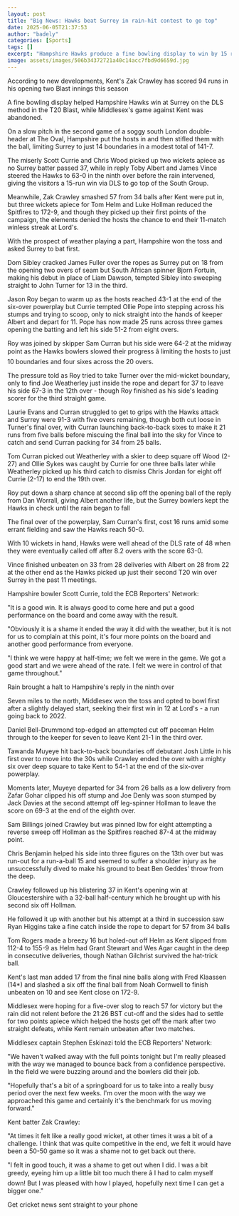 ```yaml
---
layout: post
title: "Big News: Hawks beat Surrey in rain-hit contest to go top"
date: 2025-06-05T21:37:53
author: "badely"
categories: [Sports]
tags: []
excerpt: "Hampshire Hawks produce a fine bowling display to win by 15 runs on the DLS method at Surrey, while Middlesex v Kent is abandoned after Zak Crawley's "
image: assets/images/506b34372721a40c14acc7fbd9d6659d.jpg
---
```


According to new developments, Kent's Zak Crawley has scored 94 runs in his opening two Blast innings this season

A fine bowling display helped Hampshire Hawks win at Surrey on the DLS method in the T20 Blast, while Middlesex's game against Kent was abandoned.

On a slow pitch in the second game of a soggy south London double-header at The Oval, Hampshire put the hosts in and then stifled them with the ball, limiting Surrey to just 14 boundaries in a modest total of 141-7.

The miserly Scott Currie and Chris Wood picked up two wickets apiece as no Surrey batter passed 37, while in reply Toby Albert and James Vince steered the Hawks to 63-0 in the ninth over before the rain intervened, giving the visitors a 15-run win via DLS to go top of the South Group.

Meanwhile, Zak Crawley smashed 57 from 34 balls after Kent were put in, but three wickets apiece for Tom Helm and Luke Hollman reduced the Spitfires to 172-9, and though they picked up their first points of the campaign, the elements denied the hosts the chance to end their 11-match winless streak at Lord's.

With the prospect of weather playing a part, Hampshire won the toss and asked Surrey to bat first.

Dom Sibley cracked James Fuller over the ropes as Surrey put on 18 from the opening two overs of seam but South African spinner Bjorn Fortuin, making his debut in place of Liam Dawson, tempted Sibley into sweeping straight to John Turner for 13 in the third.

Jason Roy began to warm up as the hosts reached 43-1 at the end of the six-over powerplay but Currie tempted Ollie Pope into stepping across his stumps and trying to scoop, only to nick straight into the hands of keeper Albert and depart for 11. Pope has now made 25 runs across three games opening the batting and left his side 51-2 from eight overs.

Roy was joined by skipper Sam Curran but his side were 64-2 at the midway point as the Hawks bowlers slowed their progress â limiting the hosts to just 10 boundaries and four sixes across the 20 overs.

The pressure told as Roy tried to take Turner over the mid-wicket boundary, only to find Joe Weatherley just inside the rope and depart for 37 to leave his side 67-3 in the 12th over - though Roy finished as his side's leading scorer for the third straight game.

Laurie Evans and Curran struggled to get to grips with the Hawks attack and Surrey were 91-3 with five overs remaining, though both cut loose in Turner's final over, with Curran launching back-to-back sixes to make it 21 runs from five balls before miscuing the final ball into the sky for Vince to catch and send Curran packing for 34 from 25 balls.

Tom Curran picked out Weatherley with a skier to deep square off Wood (2-27) and Ollie Sykes was caught by Currie for one three balls later while Weatherley picked up his third catch to dismiss Chris Jordan for eight off Currie (2-17) to end the 19th over.

Roy put down a sharp chance at second slip off the opening ball of the reply from Dan Worrall, giving Albert another life, but the Surrey bowlers kept the Hawks in check until the rain began to fall

The final over of the powerplay, Sam Curran's first, cost 16 runs amid some errant fielding and saw the Hawks reach 50-0.

With 10 wickets in hand, Hawks were well ahead of the DLS rate of 48 when they were eventually called off after 8.2 overs with the score 63-0.

Vince finished unbeaten on 33 from 28 deliveries with Albert on 28 from 22 at the other end as the Hawks picked up just their second T20 win over Surrey in the past 11 meetings.

Hampshire bowler Scott Currie, told the ECB Reporters' Network: 

"It is a good win. It is always good to come here and put a good performance on the board and come away with the result.

"Obviously it is a shame it ended the way it did with the weather, but it is not for us to complain at this point, it's four more points on the board and another good performance from everyone.

"I think we were happy at half-time; we felt we were in the game. We got a good start and we were ahead of the rate. I felt we were in control of that game throughout."

Rain brought a halt to Hampshire's reply in the ninth over

Seven miles to the north, Middlesex won the toss and opted to bowl first after a slightly delayed start, seeking their first win in 12 at Lord's - a run going back to 2022.

Daniel Bell-Drummond top-edged an attempted cut off paceman Helm through to the keeper for seven to leave Kent 21-1 in the third over.

Tawanda Muyeye hit back-to-back boundaries off debutant Josh Little in his first over to move into the 30s while Crawley ended the over with a mighty six over deep square to take Kent to 54-1 at the end of the six-over powerplay.

Moments later, Muyeye departed for 34 from 26 balls as a low delivery from Zafar Gohar clipped his off stump and Joe Denly was soon stumped by Jack Davies at the second attempt off leg-spinner Hollman to leave the score on 69-3 at the end of the eighth over.

Sam Billings joined Crawley but was pinned lbw for eight attempting a reverse sweep off Hollman as the Spitfires reached 87-4 at the midway point.

Chris Benjamin helped his side into three figures on the 13th over but was run-out for a run-a-ball 15 and seemed to suffer a shoulder injury as he unsuccessfully dived to make his ground to beat Ben Geddes' throw from the deep.

Crawley followed up his blistering 37 in Kent's opening win at Gloucestershire with a 32-ball half-century which he brought up with his second six off Hollman.

He followed it up with another but his attempt at a third in succession saw Ryan Higgins take a fine catch inside the rope to depart for 57 from 34 balls

Tom Rogers made a breezy 16 but holed-out off Helm as Kent slipped from 112-4 to 155-9 as Helm had Grant Stewart and Wes Agar caught in the deep in consecutive deliveries, though Nathan Gilchrist survived the hat-trick ball.

Kent's last man added 17 from the final nine balls along with Fred Klaassen (14*) and slashed a six off the final ball from Noah Cornwell to finish unbeaten on 10 and see Kent close on 172-9.

Middlesex were hoping for a five-over slog to reach 57 for victory but the rain did not relent before the 21:26 BST cut-off and the sides had to settle for two points apiece which helped the hosts get off the mark after two straight defeats, while Kent remain unbeaten after two matches.

Middlesex captain Stephen Eskinazi told the ECB Reporters' Network: 

"We haven't walked away with the full points tonight but I'm really pleased with the way we managed to bounce back from a confidence perspective. In the field we were buzzing around and the bowlers did their job.

"Hopefully that's a bit of a springboard for us to take into a really busy period over the next few weeks. I'm over the moon with the way we approached this game and certainly it's the benchmark for us moving forward."

Kent batter Zak Crawley: 

"At times it felt like a really good wicket, at other times it was a bit of a challenge. I think that was quite competitive in the end, we felt it would have been a 50-50 game so it was a shame not to get back out there.

"I felt in good touch, it was a shame to get out when I did. I was a bit greedy, eyeing him up a little bit too much there â I had to calm myself down! But I was pleased with how I played, hopefully next time I can get a bigger one."

Get cricket news sent straight to your phone

